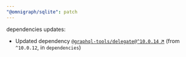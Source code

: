 ```yaml
---
"@omnigraph/sqlite": patch
---
```

dependencies updates:
  - Updated dependency [`@graphql-tools/delegate@^10.0.14` ↗︎](https://www.npmjs.com/package/@graphql-tools/delegate/v/10.0.14) (from `^10.0.12`, in `dependencies`)
